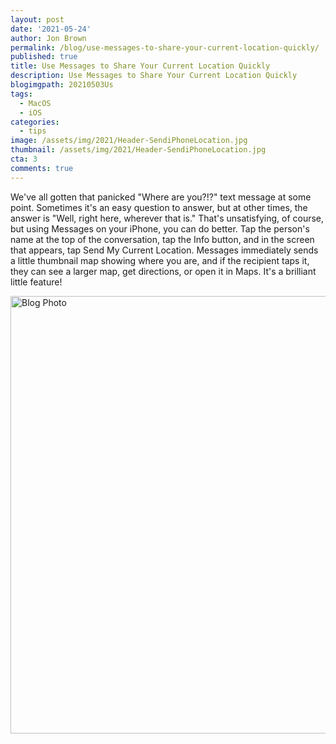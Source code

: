 ```yaml
---
layout: post
date: '2021-05-24'
author: Jon Brown
permalink: /blog/use-messages-to-share-your-current-location-quickly/
published: true
title: Use Messages to Share Your Current Location Quickly
description: Use Messages to Share Your Current Location Quickly
blogimgpath: 20210503Us
tags:
  - MacOS
  - iOS
categories:
  - tips
image: /assets/img/2021/Header-SendiPhoneLocation.jpg
thumbnail: /assets/img/2021/Header-SendiPhoneLocation.jpg
cta: 3
comments: true
---
```

We've all gotten that panicked "Where are you?!?" text message at some
point. Sometimes it's an easy question to answer, but at other times,
the answer is "Well, right here, wherever that is." That's unsatisfying,
of course, but using Messages on your iPhone, you can do better. Tap the
person's name at the top of the conversation, tap the Info button, and
in the screen that appears, tap Send My Current Location. Messages
immediately sends a little thumbnail map showing where you are, and if
the recipient taps it, they can see a larger map, get directions, or
open it in Maps. It's a brilliant little feature!

<img alt="Blog Photo" src="{{ site.site_cdn }}/assets/img/blog/2021/20210503Us/image2.jpeg" class="img-fluid rounded m-2" width="700" />
